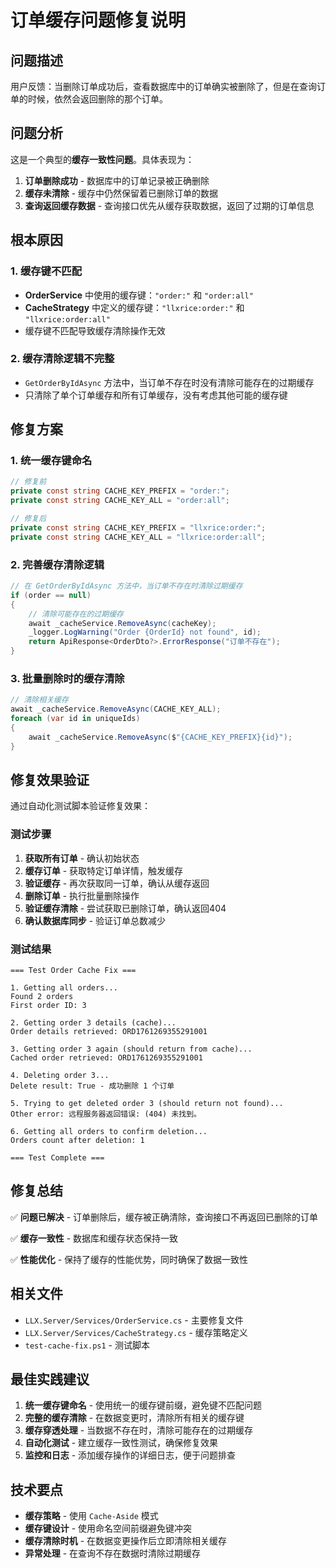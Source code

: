 # 订单缓存问题修复说明

## 问题描述

用户反馈：当删除订单成功后，查看数据库中的订单确实被删除了，但是在查询订单的时候，依然会返回删除的那个订单。

## 问题分析

这是一个典型的**缓存一致性问题**。具体表现为：

1. **订单删除成功** - 数据库中的订单记录被正确删除
2. **缓存未清除** - 缓存中仍然保留着已删除订单的数据
3. **查询返回缓存数据** - 查询接口优先从缓存获取数据，返回了过期的订单信息

## 根本原因

### 1. 缓存键不匹配
- **OrderService** 中使用的缓存键：`"order:"` 和 `"order:all"`
- **CacheStrategy** 中定义的缓存键：`"llxrice:order:"` 和 `"llxrice:order:all"`
- 缓存键不匹配导致缓存清除操作无效

### 2. 缓存清除逻辑不完整
- `GetOrderByIdAsync` 方法中，当订单不存在时没有清除可能存在的过期缓存
- 只清除了单个订单缓存和所有订单缓存，没有考虑其他可能的缓存键

## 修复方案

### 1. 统一缓存键命名
```csharp
// 修复前
private const string CACHE_KEY_PREFIX = "order:";
private const string CACHE_KEY_ALL = "order:all";

// 修复后
private const string CACHE_KEY_PREFIX = "llxrice:order:";
private const string CACHE_KEY_ALL = "llxrice:order:all";
```

### 2. 完善缓存清除逻辑
```csharp
// 在 GetOrderByIdAsync 方法中，当订单不存在时清除过期缓存
if (order == null)
{
    // 清除可能存在的过期缓存
    await _cacheService.RemoveAsync(cacheKey);
    _logger.LogWarning("Order {OrderId} not found", id);
    return ApiResponse<OrderDto?>.ErrorResponse("订单不存在");
}
```

### 3. 批量删除时的缓存清除
```csharp
// 清除相关缓存
await _cacheService.RemoveAsync(CACHE_KEY_ALL);
foreach (var id in uniqueIds)
{
    await _cacheService.RemoveAsync($"{CACHE_KEY_PREFIX}{id}");
}
```

## 修复效果验证

通过自动化测试脚本验证修复效果：

### 测试步骤
1. **获取所有订单** - 确认初始状态
2. **缓存订单** - 获取特定订单详情，触发缓存
3. **验证缓存** - 再次获取同一订单，确认从缓存返回
4. **删除订单** - 执行批量删除操作
5. **验证缓存清除** - 尝试获取已删除订单，确认返回404
6. **确认数据库同步** - 验证订单总数减少

### 测试结果
```
=== Test Order Cache Fix ===

1. Getting all orders...
Found 2 orders
First order ID: 3

2. Getting order 3 details (cache)...
Order details retrieved: ORD1761269355291001

3. Getting order 3 again (should return from cache)...
Cached order retrieved: ORD1761269355291001

4. Deleting order 3...
Delete result: True - 成功删除 1 个订单

5. Trying to get deleted order 3 (should return not found)...
Other error: 远程服务器返回错误: (404) 未找到。

6. Getting all orders to confirm deletion...
Orders count after deletion: 1

=== Test Complete ===
```

## 修复总结

✅ **问题已解决** - 订单删除后，缓存被正确清除，查询接口不再返回已删除的订单

✅ **缓存一致性** - 数据库和缓存状态保持一致

✅ **性能优化** - 保持了缓存的性能优势，同时确保了数据一致性

## 相关文件

- `LLX.Server/Services/OrderService.cs` - 主要修复文件
- `LLX.Server/Services/CacheStrategy.cs` - 缓存策略定义
- `test-cache-fix.ps1` - 测试脚本

## 最佳实践建议

1. **统一缓存键命名** - 使用统一的缓存键前缀，避免键不匹配问题
2. **完整的缓存清除** - 在数据变更时，清除所有相关的缓存键
3. **缓存穿透处理** - 当数据不存在时，清除可能存在的过期缓存
4. **自动化测试** - 建立缓存一致性测试，确保修复效果
5. **监控和日志** - 添加缓存操作的详细日志，便于问题排查

## 技术要点

- **缓存策略** - 使用 `Cache-Aside` 模式
- **缓存键设计** - 使用命名空间前缀避免键冲突
- **缓存清除时机** - 在数据变更操作后立即清除相关缓存
- **异常处理** - 在查询不存在数据时清除过期缓存
